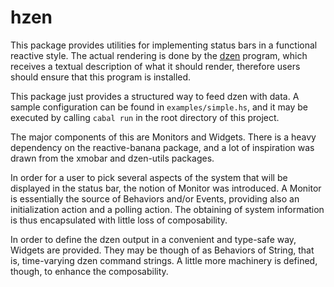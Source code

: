 hzen
====

This package provides utilities for implementing status bars in a functional reactive style.
The actual rendering is done by the [dzen](github.com/robm/dzen) program, which receives a
textual description of what it should render, therefore users should ensure that this program
is installed.

This package just provides a structured way to feed dzen with data. A sample configuration can
be found in `examples/simple.hs`, and it may be executed by calling `cabal run` in the root
directory of this project.

The major components of this are Monitors and Widgets. There is a heavy dependency on the
reactive-banana package, and a lot of inspiration was drawn from the xmobar and dzen-utils
packages.

In order for a user to pick several aspects of the system that will be displayed in the
status bar, the notion of Monitor was introduced. A Monitor is essentially the source of
Behaviors and/or Events, providing also an initialization action and a polling action.
The obtaining of system information is thus encapsulated with little loss of composability.

In order to define the dzen output in a convenient and type-safe way, Widgets
are provided. They may be though of as Behaviors of String, that is, time-varying
dzen command strings. A little more machinery is defined, though, to enhance
the composability.
